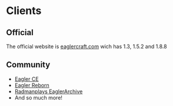 # Clients

## Official

The official website is [eaglercraft.com](https://eaglercraft.com) wich has 1.3, 1.5.2 and 1.8.8

## Community

- [Eagler CE](eagler-ce)
- [Eagler Reborn](eagler-reborn)
- [Radmanplays EaglerArchive](rplays-archive)
- And so much more!